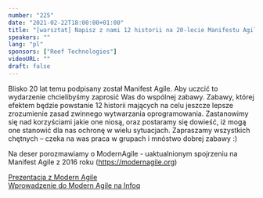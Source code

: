 ```yaml
---
number: "225"
date: "2021-02-22T18:00:00+01:00"
title: "[warsztat] Napisz z nami 12 historii na 20-lecie Manifestu Agile"
speakers: ""
lang: "pl"
sponsors: ["Reef Technologies"]
videoURL: ""
draft: false
---
```


Blisko 20 lat temu podpisany został Manifest Agile.
Aby uczcić to wydarzenie chcielibyśmy zaprosić Was do wspólnej zabawy. Zabawy, której efektem będzie powstanie 12 historii mających na celu jeszcze lepsze zrozumienie zasad zwinnego wytwarzania oprogramowania.
Zastanowimy się nad korzyściami jakie one niosą, oraz postaramy się dowieść, iż mogą one stanowić dla nas ochronę w wielu sytuacjach.
Zapraszamy wszystkich chętnych – czeka na was praca w grupach i mnóstwo dobrej zabawy :)

Na deser porozmawiamy o ModernAgile - uaktualnionym spojrzeniu na Manifest Agile z 2016 roku (https://modernagile.org)

<a href="https://prezi.com/1xwhbsa8axt7/modern-agile/?present=1" target="_blank">Prezentacja z Modern Agile</a><br>
<a href="https://www.infoq.com/articles/modern-agile-intro/" target="_blank">Wprowadzenie do Modern Agile na Infoq</a>

